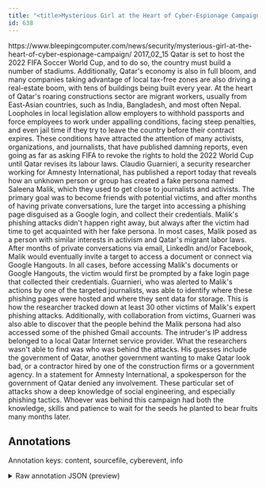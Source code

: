 ```yaml
---
title: "<title>Mysterious Girl at the Heart of Cyber-Espionage Campaign</title>"
id: 638
---
```


<title>Mysterious Girl at the Heart of Cyber-Espionage Campaign</title>
<source> https://www.bleepingcomputer.com/news/security/mysterious-girl-at-the-heart-of-cyber-espionage-campaign/ </source>
<date> 2017_02_15 </date>
<text>
Qatar is set to host the 2022 FIFA Soccer World Cup, and to do so, the country must build a number of stadiums.
Additionally, Qatar's economy is also in full bloom, and many companies taking advantage of local tax-free zones are also driving a real-estate boom, with tens of buildings being built every year.
At the heart of Qatar's roaring constructions sector are migrant workers, usually from East-Asian countries, such as India, Bangladesh, and most often Nepal.
Loopholes in local legislation allow employers to withhold passports and force employees to work under appalling conditions, facing steep penalties, and even jail time if they try to leave the country before their contract expires.
These conditions have attracted the attention of many activists, organizations, and journalists, that have published damning reports, even going as far as asking FIFA to revoke the rights to hold the 2022 World Cup until Qatar revises its labour laws.
Claudio Guarnieri, a security researcher working for Amnesty International, has published a report today that reveals how an unknown person or group has created a fake persona named Saleena Malik, which they used to get close to journalists and activists.
The primary goal was to become friends with potential victims, and after months of having private conversations, lure the target into accessing a phishing page disguised as a Google login, and collect their credentials.
Malik's phishing attacks didn't happen right away, but always after the victim had time to get acquainted with her fake persona.
In most cases, Malik posed as a person with similar interests in activism and Qatar's migrant labor laws.
After months of private conversations via email, LinkedIn and/or Facebook, Malik would eventually invite a target to access a document or connect via Google Hangouts.
In all cases, before accessing Malik's documents or Google Hangouts, the victim would first be prompted by a fake login page that collected their credentials.
Guarnieri, who was alerted to Malik's actions by one of the targeted journalists, was able to identify where these phishing pages were hosted and where they sent data for storage.
This is how the researcher tracked down at least 30 other victims of Malik's expert phishing attacks.
Additionally, with collaboration from victims, Guarneri was also able to discover that the people behind the Malik persona had also accessed some of the phished Gmail accounts.
The intruder's IP address belonged to a local Qatar Internet service provider.
What the researchers wasn't able to find was who was behind the attacks.
His guesses include the government of Qatar, another government wanting to make Qatar look bad, or a contractor hired by one of the construction firms or a government agency.
In a statement for Amnesty International, a spokesperson for the government of Qatar denied any involvement.
These particular set of attacks show a deep knowledge of social engineering, and especially phishing tactics.
Whoever was behind this campaign had both the knowledge, skills and patience to wait for the seeds he planted to bear fruits many months later.
</text>



## Annotations

Annotation keys: content, sourcefile, cyberevent, info

<details>
<summary>Raw annotation JSON (preview)</summary>

```json
{
  "content": "Qatar is set to host the 2022 FIFA Soccer World Cup, and to do so, the country must build a number of stadiums. Additionally, Qatar's economy is also in full bloom, and many companies taking advantage of local tax-free zones are also driving a real-estate boom, with tens of buildings being built every year. At the heart of Qatar's roaring constructions sector are migrant workers, usually from East-Asian countries, such as India, Bangladesh, and most often Nepal. Loopholes in local legislation allow employers to withhold passports and force employees to work under appalling conditions, facing steep penalties, and even jail time if they try to leave the country before their contract expires. These conditions have attracted the attention of many activists, organizations, and journalists, that have published damning reports, even going as far as asking FIFA to revoke the rights to hold the 2022 World Cup until Qatar revises its labour laws. Claudio Guarnieri, a security researcher working for Amnesty International, has published a report today that reveals how an unknown person or group has created a fake persona named Saleena Malik, which they used to get close to journalists and activists. The primary goal was to become friends with potential victims, and after months of having private conversations, lure the target into accessing a phishing page disguised as a Google login, and collect their credentials. Malik's phishing attacks didn't happen right away, but always after the victim had time to get acquainted with her fake persona. In most cases, Malik posed as a person with similar interests in activism and Qatar's migrant labor laws. After months of private conversations via email, LinkedIn and/or Facebook, Malik would eventually invite a target to access a document or connect via Google Hangouts. In all cases, before accessing Malik's documents or Google Hangouts, the victim would first be prompted by a fake login page that collected their credentials. Guarnieri, who was alerted to Malik's actions by one of the targeted journalists, was able to identify where these phishing pages were hosted and where they sent data for storage. This is how the researcher tracked down at least 30 other victims of Malik's expert phishing attacks. Additionally, with collaboration from victims, Guarneri was also able to discover that the people behind the Malik persona had also accessed some of the phished Gmail accounts. The intruder's IP address belonged to a local Qatar Internet service provider. What the researchers wasn't able to find was who was behind the attacks. His guesses include the government of Qatar, another government wanting to make Qatar look bad, or a contractor hired by one of the construction firms or a government agency. In a statement for Amnesty International, a spokesperson for the government of Qatar denied any involvement. These particular set of attacks show a deep knowledge of social engineering, and especially phishing tactics. Whoever was behind this campaign had both the knowledge, skills and patience to wait for the seeds he planted to bear fruits many months later",
  "sourcefile": "638.txt",
  "cyberevent": {
    "hopper": [
      {
        "index": 0,
        "relation": "Same",
        "events": [
          {
            "index": "E1",
            "type": "Attack",
            "realis": "Actual",
            "nugget": {
              "startOffset": 1320,
              "index": "T1",
              "endOffset": 1324,
              "text": "lure"
            },
            "argument": [
              {
                "index": "T12",
                "text": "the target",
                "endOffset": 1335,
                "role": {
                  "type": "Victim"
                },
                "startOffset": 1325,
                "type": "Person"
              },
              {
                "index": "T28",
                "text": "having private conversations",
                "endOffse
```
</details>
